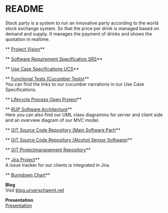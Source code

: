 # README #
Stock party is a system to run an innovative party according to the world stock exchange system. So that the price per drink is managed based on demand and supply. It manages the payment of drinks and shows the quotation in realtime.    
    
** [Project Vision](https://bitbucket.org/stockings/projectmanagement/src/master/vision.md)**   
    
** [Software Requirement Specification SRS](https://bitbucket.org/stockings/projectmanagement/src/master/srs.md)**   
  
** [Use Case Specifications UCS](https://bitbucket.org/stockings/projectmanagement/src/master/srs.md#markdown-header-31-functionality)**   
  
** [Functional Tests (Cucumber Tests)](https://bitbucket.org/stockings/projectmanagement/src/master/srs.md#markdown-header-31-functionality)**     
You can find the links to our cucumber narrations in our Use Case Specifications.
  
** [Lifecycle Process Open Project](http://op.it.dh-karlsruhe.de/projects/stockparty)**   
  
** [RUP Software Architecture](https://bitbucket.org/stockings/projectmanagement/src/master/rup.md)**   
Here you can also find our UML class diagramms for server and client side and an overview diagram of our MVC model.
    
** [GIT Source Code Repository (Main Software Part)](https://bitbucket.org/stockings/stockparty)**   
    
** [GIT Source Code Repository (Alcohol Sensor Software)](https://bitbucket.org/stockings/stockparty-arduino)**   
    
** [GIT Projectmanagement Repository](https://bitbucket.org/stockings/projectmanagement)**   
    
** [Jira Project](http://jira.it.dh-karlsruhe.de:8080/browse/STOC)**   
A issue tracker for our clients is integrated in Jira.
   
** [Burndown Chart](http://jira.it.dh-karlsruhe.de:8080/secure/RapidBoard.jspa?rapidView=83&view=reporting&chart=burndownChart&sprint=339)**   

     

**Blog**    
Visit [blog.unverschaemt.net](http://blog.unverschaemt.net)   

**Presentation**   
[Presentation](https://bytebucket.org/stockings/projectmanagement/raw/master/StockPartyPresentation.pdf)